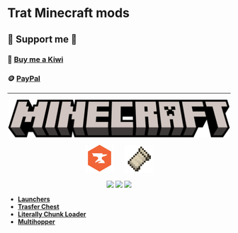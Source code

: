 # Trat Minecraft mods

## 🗿 Support me 🧡

### 🥝 [Buy me a Kiwi](https://buymeacoffee.com/tratteo)

### 🪙 [PayPal](https://www.paypal.me/tratteo)

---

<p align="center">
    <img src="assets/minecraft.svg" width="500"/>
</p>
  <p align="center">
    <img src="assets/curseforge.webp" height="64" style="margin-right: 10px;" />
    <img src="assets/fabric.webp" height="64" style="margin-left: 10px;" />
  </p>
  <p align="center">
    <img src="https://user-images.githubusercontent.com/31132987/80125195-a13b6d80-8591-11ea-828f-1ac07a1ac498.png" height="150" />
    <img src="https://user-images.githubusercontent.com/31132987/78308663-58bc0180-7549-11ea-9c09-3a1813e2a986.png" width="150" />
    <img src="https://user-images.githubusercontent.com/31132987/103446388-43623800-4c7f-11eb-830c-4734d00f8468.png" height="150" />
  </p>

-   **[Launchers](https://github.com/trat-mods/LaunchersMod)**
-   **[Trasfer Chest](https://github.com/trat-mods/TransferChest)**
-   **[Literally Chunk Loader](https://github.com/trat-mods/LiterallyChunkLoader)**
-   **[Multihopper](https://github.com/trat-mods/Multihopper)**
